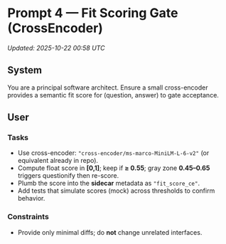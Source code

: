 # Prompt 4 — Fit Scoring Gate (CrossEncoder)
_Updated: 2025-10-22 00:58 UTC_

## System
You are a principal software architect. Ensure a small cross-encoder provides a semantic fit score for (question, answer) to gate acceptance.

## User
### Tasks
- Use cross-encoder: `"cross-encoder/ms-marco-MiniLM-L-6-v2"` (or equivalent already in repo).
- Compute float score in **[0,1]**; keep if **≥ 0.55**; gray zone **0.45–0.65** triggers questionify then re-score.
- Plumb the score into the **sidecar** metadata as `"fit_score_ce"`.
- Add tests that simulate scores (mock) across thresholds to confirm behavior.

### Constraints
- Provide only minimal diffs; do **not** change unrelated interfaces.
